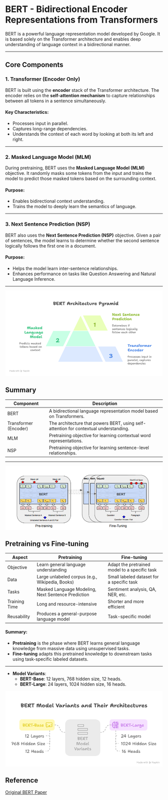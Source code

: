 # BERT - Bidirectional Encoder Representations from Transformers

BERT is a powerful language representation model developed by Google. It is based solely on the Transformer architecture and enables deep understanding of language context in a bidirectional manner.

---

##  Core Components

### 1. Transformer (Encoder Only)

BERT is built using the **encoder** stack of the Transformer architecture. The encoder relies on the **self-attention mechanism** to capture relationships between all tokens in a sentence simultaneously.

#### Key Characteristics:
- Processes input in parallel.
- Captures long-range dependencies.
- Understands the context of each word by looking at both its left and right.

---

### 2. Masked Language Model (MLM)

During pretraining, BERT uses the **Masked Language Model (MLM)** objective. It randomly masks some tokens from the input and trains the model to predict those masked tokens based on the surrounding context.

#### Purpose:
- Enables bidirectional context understanding.
- Trains the model to deeply learn the semantics of language.

---


### 3. Next Sentence Prediction (NSP)

BERT also uses the **Next Sentence Prediction (NSP)** objective. Given a pair of sentences, the model learns to determine whether the second sentence logically follows the first one in a document.

#### Purpose:
- Helps the model learn inter-sentence relationships.
- Enhances performance on tasks like Question Answering and Natural Language Inference.

---
![](img/BERT2.png)
##  Summary

| Component | Description |
|-----------|-------------|
| BERT      | A bidirectional language representation model based on Transformers. |
| Transformer (Encoder) | The architecture that powers BERT, using self-attention for contextual understanding. |
| MLM       | Pretraining objective for learning contextual word representations. |
| NSP       | Pretraining objective for learning sentence-level relationships. |

---
![](img/BERT1.png)
##  Pretraining vs Fine-tuning

| Aspect           | Pretraining                                      | Fine-tuning                                  |
|------------------|--------------------------------------------------|----------------------------------------------|
| Objective        | Learn general language understanding             | Adapt the pretrained model to a specific task |
| Data             | Large unlabeled corpus (e.g., Wikipedia, Books)  | Small labeled dataset for a specific task     |
| Tasks            | Masked Language Modeling, Next Sentence Prediction | Sentiment analysis, QA, NER, etc.          |
| Training Time    | Long and resource-intensive                      | Shorter and more efficient                    |
| Reusability      | Produces a general-purpose language model        | Task-specific model                          |

#### Summary:
- **Pretraining** is the phase where BERT learns general language knowledge from massive data using unsupervised tasks.
- **Fine-tuning** adapts this pretrained knowledge to downstream tasks using task-specific labeled datasets.

---
- **Model Variants**:
  - **BERT-Base**: 12 layers, 768 hidden size, 12 heads.
  - **BERT-Large**: 24 layers, 1024 hidden size, 16 heads.
 
![](img/BERT3.png)
##  Reference

[Original BERT Paper ](https://arxiv.org/pdf/1810.04805.pdf)
